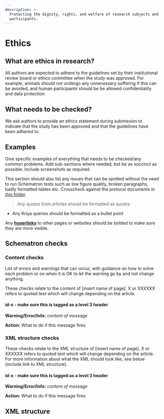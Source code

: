 ```yaml
---
description: >-
  Protecting the dignity, rights, and welfare of research subjects and
  participants.
---
```


# Ethics

## What are ethics in research?

All authors are expected to adhere to the guidelines set by their institutional review board or ethics committee when the study was approved. For example, animals should not undergo any unnecessary suffering if this can be avoided, and human participants should be be allowed confidentiality and data protection. 

## What needs to be checked?

We ask authors to provide an ethics statement during submission to indicate that the study has been approved and that the guidelines have been adhered to. 

## Examples

Give specific examples of everything that needs to be checked/any common problems. Add sub-sections where needed, but be as succinct as possible. Include screenshots as required.

This section should also list any issues that can be spotted without the need to run Schematron tests such as low figure quality, broken paragraphs, badly formatted tables etc. Crosscheck against the protocol documents in [this folder](https://drive.google.com/drive/folders/0B2wDI5EMHiJ-UzctZnVBdWFwbzA).

> Any quotes from articles should be formatted as quotes

* Any Kriya queries should be formatted as a bullet point

Any [**hyperlinks**](untitled-4.md) to other pages or websites should be bolded to make sure they are more visible. 

## Schematron checks

### Content checks

List of errors and warnings that can occur, with guidance on how to solve each problem or on when it is OK to let the warning go by and not change anything.

These checks relate to the content of \[insert name of page\]. X or XXXXXX refers to quoted text which will change depending on the article.

#### id-x - make sure this is tagged as a level 3 header

**Warning/Error/Info:** _content of message_

**Action:** What to do if this message fires

### XML structure checks

These checks relate to the XML structure of \[insert name of page\]. ‌X or XXXXXX refers to quoted text which will change depending on the article. For more information about what the XML should look like, see below \(include link to XML structure\).

#### id-x - make sure this is tagged as a level 3 header

**Warning/Error/Info:** _content of message_

**Action:** What to do if this message fires

## XML structure

